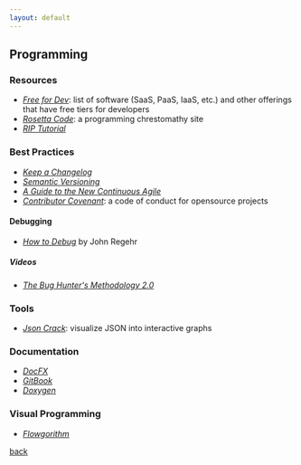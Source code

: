 ```yaml
---
layout: default
---
```


## Programming

### Resources

* _[Free for Dev](https://free-for.dev/#/)_: list of software (SaaS, PaaS, IaaS, etc.) and other offerings that have free tiers for developers
* _[Rosetta Code](https://rosettacode.org/wiki/Rosetta_Code)_: a programming chrestomathy site
* _[RIP Tutorial](https://riptutorial.com/)_

### Best Practices

* _[Keep a Changelog](https://keepachangelog.com/en/1.0.0/)_
* _[Semantic Versioning](https://semver.org/)_
* _[A Guide to the New Continuous Agile](http://www.continuousagile.com/unblock/index.html)_
* _[Contributor Covenant](https://www.contributor-covenant.org/)_: a code of conduct for opensource projects

#### Debugging

* _[How to Debug](https://blog.regehr.org/archives/199)_ by John Regehr

##### Videos

* _[The Bug Hunter's Methodology 2.0](https://www.youtube.com/watch?v=HI1mTQ7ovFY)_

### Tools

* _[Json Crack](https://jsoncrack.com/)_: visualize JSON into interactive graphs

### Documentation

* _[DocFX](https://dotnet.github.io/docfx/index.html)_
* _[GitBook](https://www.gitbook.com/)_
* _[Doxygen](http://doxygen.nl/)_

### Visual Programming

* _[Flowgorithm](http://flowgorithm.org/)_

[back](../)
